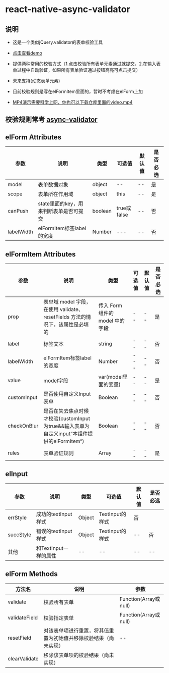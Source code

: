 # react-native-async-validator

## 说明

* 这是一个类似jQuery.validator的表单校验工具
* [点击查看demo](https://github.com/MTTTM/react-native-async-validator/tree/master/src,"demo")
* 提供两种常用的校验方式（1.点击校验所有表单元素通过就提交，2.在输入表单过程中自动验证，如果所有表单验证通过按钮高亮可点击提交）
* 未来支持(动态表单元素)
* 目前校验规则是写在elFormItem里面的，暂时不考虑在elForm上加

* [MP4演示需要科学上网，你也可以下载仓库里面的video.mp4](https://www.youtube.com/watch?v=smkNFiJhnF0&feature=youtu.be,"demo")




## 校验规则常考 [async-validator](https://www.npmjs.com/package/async-validator "async-validator")

## elForm Attributes

|  参数       | 说明                                   |  类型   |    可选值         |  默认值 | 是否必选|
| --------   | -----                                | -----  | -----          | -----  | -----  |
| model      | 表单数据对象                             |object  |   --             |   --   |是       |
| scope      | 表单所在作用域                           |object  |   this           |   --   | 是      |
| canPush      | state里面的key，用来判断表单是否可提交    |boolean  |   true或false   |   --   | 否      |
| labelWidth    | elFormItem标签label的宽度    |Number  |   ---   |   --   | 否      |

## elFormItem  Attributes

|  参数       | 说明                                   |  类型   |    可选值         |  默认值 | 是否必选|
| --------   | -----                                | -----  | -----          | -----  | -----  |
| prop      | 表单域 model 字段，在使用 validate、resetFields 方法的情况下，该属性是必填的 |传入 Form 组件的 model 中的字段  |--|   --   |是|
| label      | 标签文本                                |string  |   --             |   --   | 否      |
| labelWidth    | elFormItem标签label的宽度    |Number  |   ---   |   --   | 否      |
| value      | model字段   |var(model里面的变量)  |   --   |   --   | 是      |
| customInput      | 是否使用自定义Input表单   |Boolean  |   --   |   --   | 否     |
| checkOnBlur      | 是否在失去焦点时候才校验(customInput为true&&输入表单为自定义input”本组件提供的elFormItem“)   |Boolean  |   --   |   --   | 否     |
| rules      | 表单验证规则   | Array  |   --   |   --   | 是      |

## elInput

|  参数       | 说明                                   |  类型   |    可选值         |  默认值 | 是否必选|
| --------   | -----                                | -----  | -----          | -----  | -----  |
| errStyle      | 成功的textInput样式  |Object|   TextInput的样式   |否|
| succStyle      | 错误的textInput样式 |Object  |  TextInput的样式        |   --   | 否      |
| 其他      | 和TextInput一样的属性   |--  |   --   |   --   | --      |

##  elForm  Methods

|  方法名       | 说明                                   |  参数   |
| --------   | -----                                | -----  |
| validate      | 校验所有表单 | Function(Array或null)  |
| validateField  | 校验指定表单 | Function(Array或null)  |  
| resetField    | 对该表单项进行重置，将其值重置为初始值并移除校验结果（尚未实现）  |--|
| clearValidate | 移除该表单项的校验结果（尚未实现） |  |  --        |
